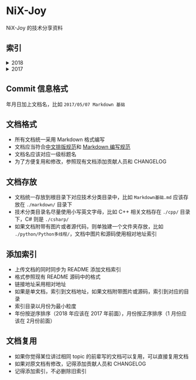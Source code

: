 # NiX-Joy

NiX-Joy 的技术分享资料

## 索引

<details>
    <summary>2018</summary>
    <details>
        <summary>06</summary>
        <a href="data-structure/平衡树--红黑树.md">红黑树的插入</a>
    </details>
</details>
<details>
    <summary>2017</summary>
    <details>
        <summary>05</summary>
        <a href="markdown/Markdown基础.md">Markdown 基础</a>
    </details>
</details>

## Commit 信息格式

年月日加上文档名，比如 `2017/05/07 Markdown 基础`

## 文档格式

* 所有文档统一采用 Markdown 格式编写
* 文档应当符合[中文排版规范](https://github.com/sparanoid/chinese-copywriting-guidelines)和 [Markdown 编写规范](https://github.com/DavidAnson/markdownlint/blob/master/doc/Rules.md)
* 文档名应该对应一级标题名
* 为了方便复用和修改，参照现有文档添加贡献人员和 CHANGELOG

## 文档存放

* 文档统一存放到根目录下对应技术分类目录中，比如 `Markdown基础.md` 应该存放在 `./markdown/` 目录下
* 技术分类目录名尽量使用小写英文字母，比如 C++ 相关文档存在 `./cpp/` 目录下，C# 则是 `./csharp/`
* 如果文档附带有图片或者源代码，则单独建一个文件夹存放，比如 `./python/Python多线程/`，文档中图片和源码使用相对地址索引

## 添加索引

* 上传文档的同时同步为 README 添加文档索引
* 格式参照现有 README 源码中的格式
* 链接地址采用相对地址
* 如果是单文档，索引到文档地址，如果文档附带图片或源码，索引到对应的目录
* 索引目录以月份为最小粒度
* 年份按逆序排序（2018 年应该在 2017 年前面），月份按正序排序（1 月份应该在 2月份前面）

## 文档复用

* 如果你觉得某位讲过相同 topic 的前辈写的文档可以复用，可以直接复用文档
* 如果对原文档有修改，记得添加贡献人员和 CHANGELOG
* 记得添加索引，不必删除旧索引